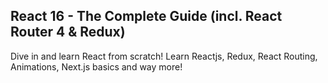 ## React 16 - The Complete Guide (incl. React Router 4 & Redux)

Dive in and learn React from scratch! Learn Reactjs, Redux, React Routing, Animations, Next.js basics and way more!